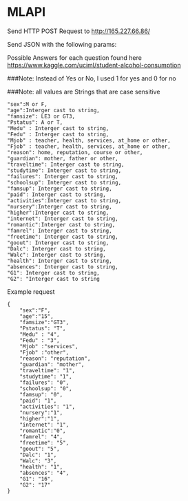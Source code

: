 # MLAPI

Send HTTP POST Request to http://165.227.66.86/

Send JSON with the following params:

Possible Answers for each question found here
https://www.kaggle.com/uciml/student-alcohol-consumption

###Note: Instead of Yes or No, I used 1 for yes and 0 for no

###Note: all values are Strings that are case sensitive

	"sex":M or F,
	"age":Interger cast to string,
	"famsize": LE3 or GT3,
	"Pstatus": A or T,
	"Medu" : Interger cast to string,
	"Fedu" : Interger cast to string,
	"Mjob" : teacher, health, services, at_home or other,
	"Fjob" : teacher, health, services, at_home or other,
	"reason": home, reputation, course or other,
	"guardian": mother, father or other,
	"traveltime": Interger cast to string,
	"studytime": Interger cast to string,
	"failures": Interger cast to string,
	"schoolsup": Interger cast to string,
	"famsup": Interger cast to string,
	"paid": Interger cast to string,
	"activities":Interger cast to string,
	"nursery":Interger cast to string,
	"higher":Interger cast to string,
	"internet": Interger cast to string,
	"romantic":Interger cast to string,
	"famrel": Interger cast to string,
	"freetime": Interger cast to string,
	"goout": Interger cast to string,
	"Dalc": Interger cast to string,
	"Walc": Interger cast to string,
	"health": Interger cast to string,
	"absences": Interger cast to string,
	"G1": Interger cast to string,
	"G2": "Interger cast to string

Example request

```
{
	"sex":"F",
	"age":"15",
	"famsize":"GT3",
	"Pstatus": "T",
	"Medu" : "4",
	"Fedu" : "3",
	"Mjob" :"services",
	"Fjob" :"other",
	"reason": "reputation",
	"guardian": "mother",
	"traveltime": "1",
	"studytime": "1",
	"failures": "0",
	"schoolsup": "0",
	"famsup": "0",
	"paid": "1",
	"activities": "1",
	"nursery":"1",
	"higher":"1",
	"internet": "1",
	"romantic":"0",
	"famrel": "4",
	"freetime": "5",
	"goout": "5",
	"Dalc": "1",
	"Walc": "3",
	"health": "1",
	"absences": "4",
	"G1": "16",
	"G2": "17"
}
```
